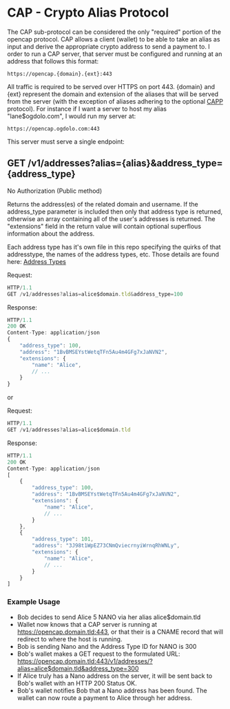 # CAP - Crypto Alias Protocol

The CAP sub-protocol can be considered the only "required" portion of the opencap protocol. CAP allows a client (wallet) to be able to take an alias as input and derive the appropriate crypto address to send a payment to. I order to run a CAP server, that server must be configured and running at an address that follows this format:

```
https://opencap.{domain}.{ext}:443
```

All traffic is required to be served over HTTPS on port 443. {domain} and {ext} represent the domain and extension of the aliases that will be served from the server (with the exception of aliases adhering to the optional [CAPP](/CAPP.md) protocol). For instance if I want a server to host my alias "lane$ogdolo.com", I would run my server at:

```
https://opencap.ogdolo.com:443
```

This server must serve a single endpoint:

## GET /v1/addresses?alias={alias}&address_type={address_type}

No Authorization (Public method)

Returns the address(es) of the related domain and username. If the address_type parameter is included then only that address type is returned, otherwise an array containing all of the user's addresses is returned. The "extensions" field in the return value will contain optional superflous information about the address.

Each address type has it's own file in this repo specifying the quirks of that addresstype, the names of the address types, etc. Those details are found here: [Address Types](AddressTypes/README.md)

Request:

```javascript
HTTP/1.1
GET /v1/addresses?alias=alice$domain.tld&address_type=100
```

Response:

```javascript
HTTP/1.1
200 OK
Content-Type: application/json
{
    "address_type": 100,
    "address": "1BvBMSEYstWetqTFn5Au4m4GFg7xJaNVN2",
    "extensions": {
        "name": "Alice",
        // ...
    }
}
```

or

Request:

```javascript
HTTP/1.1
GET /v1/addresses?alias=alice$domain.tld
```

Response:

```javascript
HTTP/1.1
200 OK
Content-Type: application/json
[
    {
        "address_type": 100,
        "address": "1BvBMSEYstWetqTFn5Au4m4GFg7xJaNVN2",
        "extensions": {
            "name": "Alice",
            // ...
        }
    },
    {
        "address_type": 101,
        "address": "3J98t1WpEZ73CNmQviecrnyiWrnqRhWNLy",
        "extensions": {
            "name": "Alice",
            // ...
        }
    }
]
```

### Example Usage

- Bob decides to send Alice 5 NANO via her alias alice$domain.tld
- Wallet now knows that a CAP server is running at https://opencap.domain.tld:443, or that their is a CNAME record that will redirect to where the host is running.
- Bob is sending Nano and the Address Type ID for NANO is 300
- Bob's wallet makes a GET request to the formulated URL: https://opencap.domain.tld:443/v1/addresses/?alias=alice$domain.tld&address_type=300
- If Alice truly has a Nano address on the server, it will be sent back to Bob's wallet with an HTTP 200 Status OK.
- Bob's wallet notifies Bob that a Nano address has been found. The wallet can now route a payment to Alice through her address.

